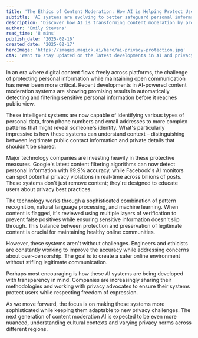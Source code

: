 ```yaml
---
title: 'The Ethics of Content Moderation: How AI is Helping Protect User Privacy'
subtitle: 'AI systems are evolving to better safeguard personal information online'
description: 'Discover how AI is transforming content moderation by protecting user privacy through sophisticated algorithms that automatically detect and filter sensitive data, ensuring a safer internet environment.'
author: 'Emily Stevens'
read_time: '8 mins'
publish_date: '2025-02-16'
created_date: '2025-02-17'
heroImage: 'https://images.magick.ai/hero/ai-privacy-protection.jpg'
cta: 'Want to stay updated on the latest developments in AI and privacy protection? Follow us on LinkedIn for expert insights and analysis on how technology is making the internet safer for everyone.'
---
```


In an era where digital content flows freely across platforms, the challenge of protecting personal information while maintaining open communication has never been more critical. Recent developments in AI-powered content moderation systems are showing promising results in automatically detecting and filtering sensitive personal information before it reaches public view.

These intelligent systems are now capable of identifying various types of personal data, from phone numbers and email addresses to more complex patterns that might reveal someone's identity. What's particularly impressive is how these systems can understand context – distinguishing between legitimate public contact information and private details that shouldn't be shared.

Major technology companies are investing heavily in these protective measures. Google's latest content filtering algorithms can now detect personal information with 99.9% accuracy, while Facebook's AI monitors can spot potential privacy violations in real-time across billions of posts. These systems don't just remove content; they're designed to educate users about privacy best practices.

The technology works through a sophisticated combination of pattern recognition, natural language processing, and machine learning. When content is flagged, it's reviewed using multiple layers of verification to prevent false positives while ensuring sensitive information doesn't slip through. This balance between protection and preservation of legitimate content is crucial for maintaining healthy online communities.

However, these systems aren't without challenges. Engineers and ethicists are constantly working to improve the accuracy while addressing concerns about over-censorship. The goal is to create a safer online environment without stifling legitimate communication.

Perhaps most encouraging is how these AI systems are being developed with transparency in mind. Companies are increasingly sharing their methodologies and working with privacy advocates to ensure their systems protect users while respecting freedom of expression.

As we move forward, the focus is on making these systems more sophisticated while keeping them adaptable to new privacy challenges. The next generation of content moderation AI is expected to be even more nuanced, understanding cultural contexts and varying privacy norms across different regions.